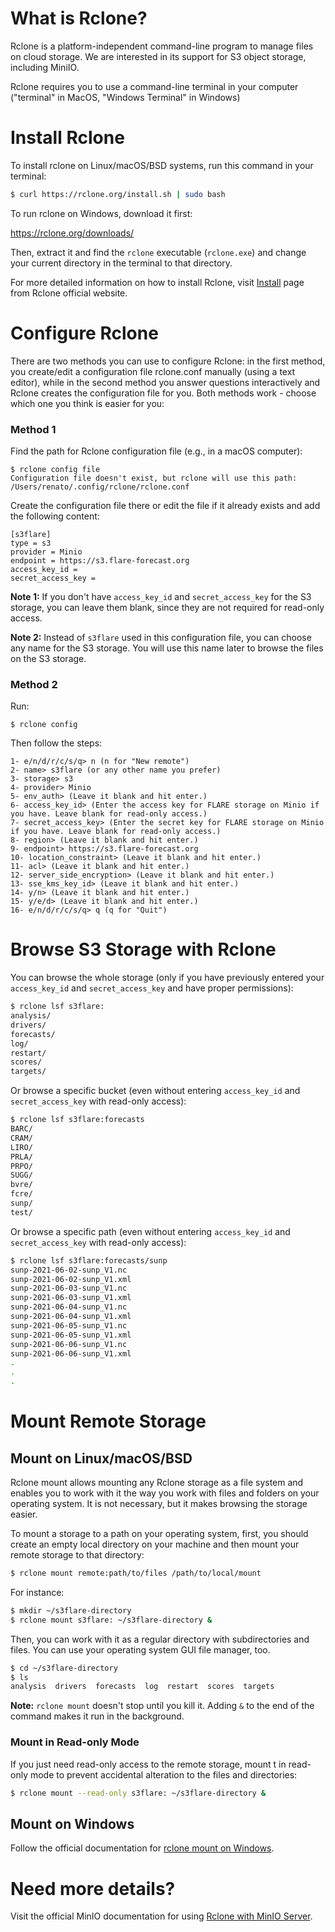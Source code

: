 # What is Rclone?

Rclone is a platform-independent command-line program to manage files on cloud storage. We are interested in its support for S3 object storage, including MiniIO. 

Rclone requires you to use a command-line terminal in your computer ("terminal" in MacOS, "Windows Terminal" in Windows)

# Install Rclone

To install rclone on Linux/macOS/BSD systems, run this command in your terminal:

```bash
$ curl https://rclone.org/install.sh | sudo bash
```

To run rclone on Windows, download it first:

https://rclone.org/downloads/

Then, extract it and find the `rclone` executable (`rclone.exe`) and change your current directory in the terminal to that directory.

For more detailed information on how to install Rclone, visit [Install](https://rclone.org/install/) page from Rclone official website.

# Configure Rclone

There are two methods you can use to configure Rclone: in the first method, you create/edit a configuration file rclone.conf manually (using a text editor), while in the second method you answer questions interactively and Rclone creates the configuration file for you. Both methods work - choose which one you think is easier for you:

### Method 1

Find the path for Rclone configuration file (e.g., in a macOS computer):

```
$ rclone config file
Configuration file doesn't exist, but rclone will use this path:
/Users/renato/.config/rclone/rclone.conf
```

Create the configuration file there or edit the file if it already exists and add the following content:

```
[s3flare]
type = s3
provider = Minio
endpoint = https://s3.flare-forecast.org
access_key_id =
secret_access_key =
```
**Note 1:** If you don't have `access_key_id` and `secret_access_key` for the S3 storage, you can leave them blank, since they are not required for read-only access.

**Note 2:** Instead of `s3flare` used in this configuration file, you can choose any name for the S3 storage. You will use this name later to browse the files on the S3 storage.

### Method 2

Run:

```
$ rclone config
``` 

Then follow the steps:

```
1- e/n/d/r/c/s/q> n (n for "New remote")
2- name> s3flare (or any other name you prefer)
3- storage> s3
4- provider> Minio
5- env_auth> (Leave it blank and hit enter.)
6- access_key_id> (Enter the access key for FLARE storage on Minio if you have. Leave blank for read-only access.)
7- secret_access_key> (Enter the secret key for FLARE storage on Minio if you have. Leave blank for read-only access.)
8- region> (Leave it blank and hit enter.)
9- endpoint> https://s3.flare-forecast.org
10- location_constraint> (Leave it blank and hit enter.)
11- acl> (Leave it blank and hit enter.)
12- server_side_encryption> (Leave it blank and hit enter.)
13- sse_kms_key_id> (Leave it blank and hit enter.)
14- y/n> (Leave it blank and hit enter.)
15- y/e/d> (Leave it blank and hit enter.)
16- e/n/d/r/c/s/q> q (q for "Quit")
```

# Browse S3 Storage with Rclone

You can browse the whole storage (only if you have previously entered your `access_key_id` and `secret_access_key` and have proper permissions):

```bash
$ rclone lsf s3flare: 
analysis/
drivers/
forecasts/
log/
restart/
scores/
targets/
```

Or browse a specific bucket (even without entering `access_key_id` and `secret_access_key` with read-only access):

```bash
$ rclone lsf s3flare:forecasts
BARC/
CRAM/
LIRO/
PRLA/
PRPO/
SUGG/
bvre/
fcre/
sunp/
test/
```

Or browse a specific path (even without entering `access_key_id` and `secret_access_key` with read-only access):

```bash
$ rclone lsf s3flare:forecasts/sunp
sunp-2021-06-02-sunp_V1.nc
sunp-2021-06-02-sunp_V1.xml
sunp-2021-06-03-sunp_V1.nc
sunp-2021-06-03-sunp_V1.xml
sunp-2021-06-04-sunp_V1.nc
sunp-2021-06-04-sunp_V1.xml
sunp-2021-06-05-sunp_V1.nc
sunp-2021-06-05-sunp_V1.xml
sunp-2021-06-06-sunp_V1.nc
sunp-2021-06-06-sunp_V1.xml
.
.
.
```

# Mount Remote Storage

## Mount on Linux/macOS/BSD

Rclone mount allows mounting any Rclone storage as a file system and enables you to work with it the way you work with files and folders on your operating system. It is not necessary, but it makes browsing the storage easier.

To mount a storage to a path on your operating system, first, you should create an empty local directory on your machine and then mount your remote storage to that directory:

```bash
$ rclone mount remote:path/to/files /path/to/local/mount
```

For instance:

```bash
$ mkdir ~/s3flare-directory
$ rclone mount s3flare: ~/s3flare-directory &
```

Then, you can work with it as a regular directory with subdirectories and files. You can use your operating system GUI file manager, too.

```bash
$ cd ~/s3flare-directory
$ ls
analysis  drivers  forecasts  log  restart  scores  targets
```

**Note:** `rclone mount` doesn't stop until you kill it. Adding `&` to the end of the command makes it run in the background.

### Mount in Read-only Mode

If you just need read-only access to the remote storage, mount t in read-only mode to prevent accidental alteration to the files and directories:

```bash
$ rclone mount --read-only s3flare: ~/s3flare-directory &
```

## Mount on Windows

Follow the official documentation for [rclone mount on Windows](https://rclone.org/commands/rclone_mount/#installing-on-windows).

# Need more details?

Visit the official MinIO documentation for using [Rclone with MinIO Server](https://docs.min.io/docs/rclone-with-minio-server.html).